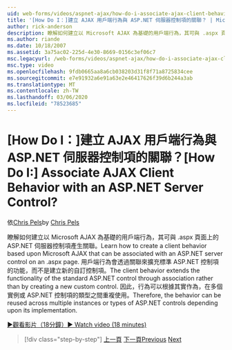 ```yaml
---
uid: web-forms/videos/aspnet-ajax/how-do-i-associate-ajax-client-behavior-with-an-aspnet-server-control
title: '[How Do I：]建立 AJAX 用戶端行為與 ASP.NET 伺服器控制項的關聯？ | Microsoft Docs'
author: rick-anderson
description: 瞭解如何建立以 Microsoft AJAX 為基礎的用戶端行為，其可與 .aspx 頁面上的 ASP.NET 伺服器控制項產生關聯。 用戶端行為 e 。
ms.author: riande
ms.date: 10/18/2007
ms.assetid: 3a75ac02-225d-4e30-8669-0156c3ef06c7
msc.legacyurl: /web-forms/videos/aspnet-ajax/how-do-i-associate-ajax-client-behavior-with-an-aspnet-server-control
msc.type: video
ms.openlocfilehash: 9fdb0665aa8a6cb038203d31f8f71a8725834cee
ms.sourcegitcommit: e7e91932a6e91a63e2e46417626f39d6b244a3ab
ms.translationtype: MT
ms.contentlocale: zh-TW
ms.lasthandoff: 03/06/2020
ms.locfileid: "78523685"
---
```

# <a name="how-do-i-associate-ajax-client-behavior-with-an-aspnet-server-control"></a><span data-ttu-id="f9773-105">[How Do I：]建立 AJAX 用戶端行為與 ASP.NET 伺服器控制項的關聯？</span><span class="sxs-lookup"><span data-stu-id="f9773-105">[How Do I:] Associate AJAX Client Behavior with an ASP.NET Server Control?</span></span>

<span data-ttu-id="f9773-106">依[Chris Pels](https://twitter.com/chrispels)</span><span class="sxs-lookup"><span data-stu-id="f9773-106">by [Chris Pels](https://twitter.com/chrispels)</span></span>

<span data-ttu-id="f9773-107">瞭解如何建立以 Microsoft AJAX 為基礎的用戶端行為，其可與 .aspx 頁面上的 ASP.NET 伺服器控制項產生關聯。</span><span class="sxs-lookup"><span data-stu-id="f9773-107">Learn how to create a client behavior based upon Microsoft AJAX that can be associated with an ASP.NET server control on an .aspx page.</span></span> <span data-ttu-id="f9773-108">用戶端行為會透過關聯來擴充標準 ASP.NET 控制項的功能，而不是建立新的自訂控制項。</span><span class="sxs-lookup"><span data-stu-id="f9773-108">The client behavior extends the functionality of the standard ASP.NET control through association rather than by creating a new custom control.</span></span> <span data-ttu-id="f9773-109">因此，行為可以根據其實作為，在多個實例或 ASP.NET 控制項的類型之間重複使用。</span><span class="sxs-lookup"><span data-stu-id="f9773-109">Therefore, the behavior can be reused across multiple instances or types of ASP.NET controls depending upon its implementation.</span></span>

[<span data-ttu-id="f9773-110">&#9654;觀看影片（18分鐘）</span><span class="sxs-lookup"><span data-stu-id="f9773-110">&#9654; Watch video (18 minutes)</span></span>](https://channel9.msdn.com/Blogs/ASP-NET-Site-Videos/how-do-i-associate-ajax-client-behavior-with-an-aspnet-server-control)

> [!div class="step-by-step"]
> <span data-ttu-id="f9773-111">[上一頁](how-do-i-build-custom-server-controls-that-work-with-or-without-aspnet-ajax.md)
> [下一頁](how-do-i-retrieve-values-from-server-side-ajax-controls.md)</span><span class="sxs-lookup"><span data-stu-id="f9773-111">[Previous](how-do-i-build-custom-server-controls-that-work-with-or-without-aspnet-ajax.md)
[Next](how-do-i-retrieve-values-from-server-side-ajax-controls.md)</span></span>
